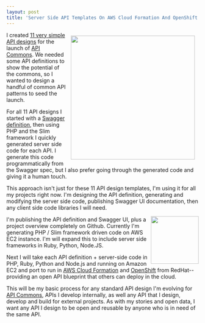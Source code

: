 ```yaml
---
layout: post
title: 'Server Side API Templates On AWS Cloud Formation And OpenShift'
---
```

<p><a href="http://aws.amazon.com/cloudformation/"><img style="padding: 10px;" src="https://s3.amazonaws.com/kinlane-productions/amazon/cloud-formation/aws-CloudFormation.png" alt="" width="325" align="right" /></a></p>
<p>I created <a href="http://apicommons.org/apis.html">11 very simple API designs</a> for the launch of <a href="http://apicommons.org/">API Commons</a>. We needed some API definitions to show the potential of the commons, so I wanted to design a handful of common API patterns to seed the launch.</p>
<p>For all 11 API designs I started with a <a href="https://github.com/wordnik/swagger-core/wiki">Swagger definition</a>, then using PHP and the Slim framework I quickly generated server side code for each API. I generate this code programmatically from the Swagger spec, but I also prefer going through the generated code and giving it a human touch.</p>
<p>This approach isn't just for these 11 API design templates, I'm using it for all my projects right now. I'm designing the API definition, generating and modifying the server side code, publishing Swagger UI documentation, then any client side code libraries I will need.</p>
<p><a href="https://www.openshift.com/"><img class="c1" src="https://s3.amazonaws.com/kinlane-productions/openshift/openshift-logo.png" alt="" width="125" align="right" /></a></p>
<p>I'm publishing the API definition and Swagger UI, plus a project overview completely on Github. Currently I'm generating PHP / Slim framework driven code on AWS EC2 instance. I'm will expand this to include server side frameworks in Ruby, Python, Node.JS.</p>
<p>Next I will take each API definition + server-side code in PHP, Ruby, Python and Node.js and running on Amazon EC2 and port to run in <a href="http://aws.amazon.com/cloudformation/">AWS Cloud Formation</a> and <a href="https://www.openshift.com/">OpenShift</a> from RedHat--providing an open API blueprint that others can deploy in the cloud.</p>
<p>This will be my basic process for any standard API design I'm evolving for <a href="http://apicommons.org">API Commons</a>, APIs I develop internally, as well any API that I design, develop and build for external projects.  As with my stories and open data, I want any API I design to be open and reusable by anyone who is in need of the same API.</p>